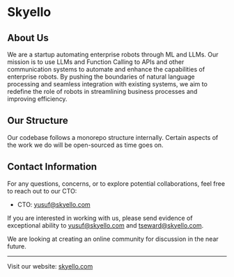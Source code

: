 # Skyello

## About Us

We are a startup automating enterprise robots through ML and LLMs. Our mission is to use LLMs and Function Calling to APIs and other communication systems to automate and enhance the capabilities of enterprise robots. By pushing the boundaries of natural language processing and seamless integration with existing systems, we aim to redefine the role of robots in streamlining business processes and improving efficiency.

## Our Structure

Our codebase follows a monorepo structure internally. Certain aspects of the work we do will be open-sourced as time goes on.

## Contact Information

For any questions, concerns, or to explore potential collaborations, feel free to reach out to our CTO:

- CTO: [yusuf@skyello.com](mailto:yusuf@skyello.com)

If you are interested in working with us, please send evidence of exceptional ability to [yusuf@skyello.com](mailto:yusuf@skyello.com) and [tseward@skyello.com](mailto:tseward@skyello.com).

We are looking at creating an online community for discussion in the near future.

---

Visit our website: [skyello.com](https://www.skyello.com)
